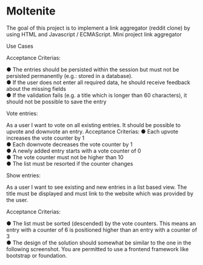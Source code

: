 # Moltenite

The goal of this project is to implement a link aggregator (reddit clone) by using HTML and Javascript / ECMAScript.
Mini project link aggregator

Use Cases 

Acceptance Criterias:

● The entries should be persisted within the session but must not be persisted permanently (e.g.: stored in a database).  
● If the user does not enter all required data, he should receive feedback about the missing fields   
● If the validation fails (e.g. a title which is longer than 60 characters), it should not be possible to save the entry  

Vote entries:

As a user I want to vote on all existing entries. It should be possible to upvote and downvote an entry. Acceptance Criterias:
● Each upvote increases the vote counter by 1     
● Each downvote decreases the vote counter by 1       
● A newly added entry starts with a vote counter of 0       
● The vote counter must not be higher than 10         
● The list must be resorted if the counter changes        

Show entries:

As a user I want to see existing and new entries in a list based view. The title must be displayed and must link to the website which was provided by the user.

Acceptance Criterias:

● The list must be sorted (descended) by the vote counters. This means an entry with a counter of 6 is positioned higher than an entry with a counter of 3          
● The design of the solution should somewhat be similar to the one in the following screenshot. You are permitted to use a frontend framework like bootstrap or foundation.       
